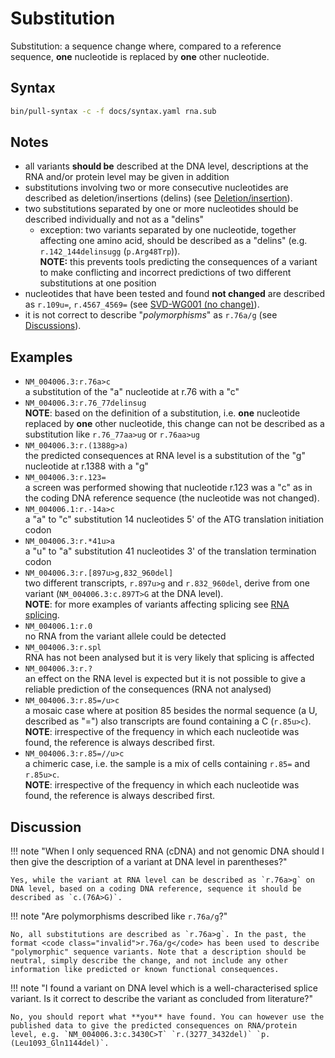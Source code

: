 # Substitution

<!-- ## Definition -->

Substitution: a sequence change where, compared to a reference sequence, **one** nucleotide is replaced by **one** other nucleotide.

## Syntax

```sh exec="true"
bin/pull-syntax -c -f docs/syntax.yaml rna.sub
```

## Notes

- all variants **should be** described at the DNA level, descriptions at the RNA and/or protein level may be given in addition
- substitutions involving two or more consecutive nucleotides are described as deletion/insertions (delins) (see [Deletion/insertion](delins.md)).
- two substitutions separated by one or more nucleotides should be described individually and not as a "delins"
    - exception: two variants separated by one nucleotide, together affecting one amino acid, should be described as a "delins" (e.g. `r.142_144delinsugg` (`p.Arg48Trp`)).<br>
      **NOTE:** this prevents tools predicting the consequences of a variant to make conflicting and incorrect predictions of two different substitutions at one position
- nucleotides that have been tested and found **not changed** are described as `r.109u=`, `r.4567_4569=` (see [SVD-WG001 (no change)](http://www.hgvs.org/mutnomen/accepted001.html)).
- it is not correct to describe "_polymorphisms_" as <code class="invalid">r.76a/g</code> (see [Discussions](#polymorphism)).

## Examples

- `NM_004006.3:r.76a>c`<br>
  a substitution of the "a" nucleotide at r.76 with a "c"
- `NM_004006.3:r.76_77delinsug`<br>
  **NOTE**: based on the definition of a substitution, i.e. **one** nucleotide replaced by **one** other nucleotide, this change can not be described as a substitution like <code class="invalid">r.76_77aa>ug</code> or <code class="invalid">r.76aa>ug</code>
- `NM_004006.3:r.(1388g>a)`<br>
  the predicted consequences at RNA level is a substitution of the "g" nucleotide at r.1388 with a "g"
- `NM_004006.3:r.123=`<br>
  a screen was performed showing that nucleotide r.123 was a "c" as in the coding DNA reference sequence (the nucleotide was not changed).
- `NM_004006.1:r.-14a>c`<br>
  a "a" to "c" substitution 14 nucleotides 5' of the ATG translation initiation codon
- `NM_004006.3:r.*41u>a`<br>
  a "u" to "a" substitution 41 nucleotides 3' of the translation termination codon
- `NM_004006.3:r.[897u>g,832_960del]`<br>
  two different transcripts, `r.897u>g` and `r.832_960del`, derive from one variant (`NM_004006.3:c.897T>G` at the DNA level).<br>
  **NOTE**: for more examples of variants affecting splicing see [RNA splicing](splicing.md).
- `NM_004006.1:r.0`<br>
  no RNA from the variant allele could be detected
- `NM_004006.3:r.spl`<br>
  RNA has not been analysed but it is very likely that splicing is affected
- `NM_004006.3:r.?`<br>
  an effect on the RNA level is expected but it is not possible to give a reliable prediction of the consequences (RNA not analysed)
- `NM_004006.3:r.85=/u>c`<br>
  a mosaic case where at position 85 besides the normal sequence (a U, described as "=") also transcripts are found containing a C (`r.85u>c`).<br>
  **NOTE**: irrespective of the frequency in which each nucleotide was found, the reference is always described first.
- `NM_004006.3:r.85=//u>c`<br>
  a chimeric case, i.e. the sample is a mix of cells containing `r.85=` and `r.85u>c`.<br>
  **NOTE**: irrespective of the frequency in which each nucleotide was found, the reference is always described first.

## Discussion

!!! note "When I only sequenced RNA (cDNA) and not genomic DNA should I then give the description of a variant at DNA level in parentheses?"

    Yes, while the variant at RNA level can be described as `r.76a>g` on DNA level, based on a coding DNA reference, sequence it should be described as `c.(76A>G)`.

!!! note "<a id="polymorphism"></a>Are polymorphisms described like <code class="invalid">r.76a/g</code>?"

    No, all substitutions are described as `r.76a>g`. In the past, the format <code class="invalid">r.76a/g</code> has been used to describe "polymorphic" sequence variants. Note that a description should be neutral, simply describe the change, and not include any other information like predicted or known functional consequences.

!!! note "I found a variant on DNA level which is a well-characterised splice variant. Is it correct to describe the variant as concluded from literature?"

    No, you should report what **you** have found. You can however use the published data to give the predicted consequences on RNA/protein level, e.g. `NM_004006.3:c.3430C>T` `r.(3277_3432del)` `p.(Leu1093_Gln1144del)`.
